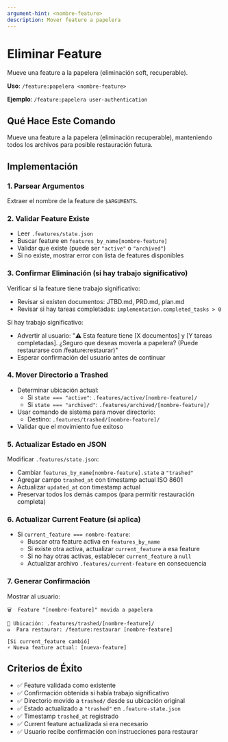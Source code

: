 ```yaml
---
argument-hint: <nombre-feature>
description: Mover feature a papelera
---
```


# Eliminar Feature

Mueve una feature a la papelera (eliminación soft, recuperable).

**Uso**: `/feature:papelera <nombre-feature>`

**Ejemplo**: `/feature:papelera user-authentication`

## Qué Hace Este Comando

Mueve una feature a la papelera (eliminación recuperable), manteniendo todos los archivos para posible restauración futura.

## Implementación

### 1. Parsear Argumentos
Extraer el nombre de la feature de `$ARGUMENTS`.

### 2. Validar Feature Existe
- Leer `.features/state.json`
- Buscar feature en `features_by_name[nombre-feature]`
- Validar que existe (puede ser `"active"` o `"archived"`)
- Si no existe, mostrar error con lista de features disponibles

### 3. Confirmar Eliminación (si hay trabajo significativo)
Verificar si la feature tiene trabajo significativo:
- Revisar si existen documentos: JTBD.md, PRD.md, plan.md
- Revisar si hay tareas completadas: `implementation.completed_tasks > 0`

Si hay trabajo significativo:
- Advertir al usuario: "⚠️  Esta feature tiene [X documentos] y [Y tareas completadas]. ¿Seguro que deseas moverla a papelera? (Puede restaurarse con /feature:restaurar)"
- Esperar confirmación del usuario antes de continuar

### 4. Mover Directorio a Trashed
- Determinar ubicación actual:
  - Si `state === "active"`: `.features/active/[nombre-feature]/`
  - Si `state === "archived"`: `.features/archived/[nombre-feature]/`
- Usar comando de sistema para mover directorio:
  - Destino: `.features/trashed/[nombre-feature]/`
- Validar que el movimiento fue exitoso

### 5. Actualizar Estado en JSON
Modificar `.features/state.json`:
- Cambiar `features_by_name[nombre-feature].state` a `"trashed"`
- Agregar campo `trashed_at` con timestamp actual ISO 8601
- Actualizar `updated_at` con timestamp actual
- Preservar todos los demás campos (para permitir restauración completa)

### 6. Actualizar Current Feature (si aplica)
- Si `current_feature === nombre-feature`:
  - Buscar otra feature activa en `features_by_name`
  - Si existe otra activa, actualizar `current_feature` a esa feature
  - Si no hay otras activas, establecer `current_feature` a `null`
  - Actualizar archivo `.features/current-feature` en consecuencia

### 7. Generar Confirmación
Mostrar al usuario:
```
🗑️  Feature "[nombre-feature]" movida a papelera

📁 Ubicación: .features/trashed/[nombre-feature]/
♻️  Para restaurar: /feature:restaurar [nombre-feature]

[Si current_feature cambió]
⚡ Nueva feature actual: [nueva-feature]
```

## Criterios de Éxito

- ✅ Feature validada como existente
- ✅ Confirmación obtenida si había trabajo significativo
- ✅ Directorio movido a `trashed/` desde su ubicación original
- ✅ Estado actualizado a `"trashed"` en `.feature-state.json`
- ✅ Timestamp `trashed_at` registrado
- ✅ Current feature actualizada si era necesario
- ✅ Usuario recibe confirmación con instrucciones para restaurar
